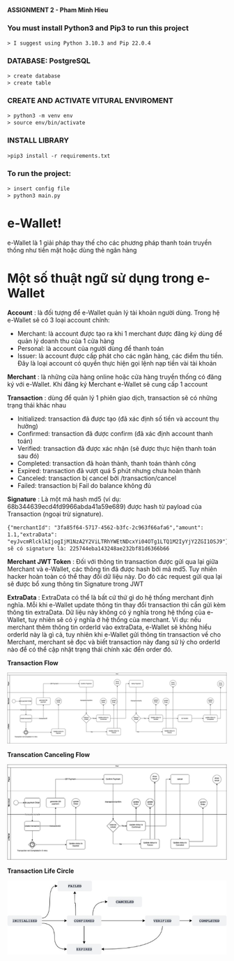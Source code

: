 #### ASSIGNMENT 2 - Pham Minh Hieu      

### You must install Python3 and Pip3 to run this project
    > I suggest using Python 3.10.3 and Pip 22.0.4

### DATABASE: PostgreSQL
    > create database
    > create table

### CREATE AND ACTIVATE VITURAL ENVIROMENT
    > python3 -m venv env
    > source env/bin/activate

### INSTALL LIBRARY
    >pip3 install -r requirements.txt

### To run the project:
    > insert config file
    > python3 main.py



# e-Wallet!

e-Wallet là 1 giải pháp thay thế cho các phương pháp thanh toán truyền thống như tiền mặt hoặc dùng thẻ ngân hàng

#  Một số thuật ngữ sử dụng trong e-Wallet
**Account** : là đối tượng để e-Wallet quản lý tài khoản người dùng. Trong hệ e-Wallet sẽ có 3 loại account chính: 
 - Merchant: là account được tạo ra khi 1 merchant được đăng ký dùng để quản lý doanh thu của 1 cửa hàng
 - Personal: là account của người dùng để thanh toán
 - Issuer: là account được cấp phát cho các ngân hàng, các điểm thu tiền. Đây là loại account có quyền thực hiện gọi lệnh nạp tiền vài tài khoản

**Merchant** : là những cửa hàng online hoặc cửa hàng truyền thống có đăng ký với e-Wallet. Khi đăng ký Merchant e-Wallet sẽ cung cấp 1 account

**Transaction** : dùng để quản lý 1 phiên giao dịch, transaction sẽ có những trạng thái khác nhau
 - Initialized: transaction đã được tạo (đã xác định số tiền và account thụ hưởng)
 - Confirmed: transaction đã được confirm (đã xác định account thanh toán)
 - Verified: transaction đã được xác nhận (sẽ được thực hiện thanh toán sau đó)
 - Completed: transaction đã hoàn thành, thanh toán thành công
 - Expired: transaction đã vượt quá 5 phút nhưng chưa hoàn thành
 - Canceled: transaction bị cancel bởi /transaction/cancel
 - Failed: transaction bị Fail do balance không đủ 

**Signature** : Là một mã hash md5 (ví dụ: 68b344639ecd4fd9966abda41a59e689) được hash từ payload của Transaction (ngoại trừ signature). 
```Ví dụ:
{"merchantId": "3fa85f64-5717-4562-b3fc-2c963f66afa6","amount": 1.1,"extraData": "eyJvcmRlcklkIjogIjM1NzA2Y2ViLTRhYWEtNDcxYi04OTg1LTQ1M2IyYjY2ZGI1OSJ9"} 
sẽ có signature là: 225744eba143248ae232bf81d6366b66
```
**Merchant JWT Token** : Đối với thông tin transaction được gửi qua lại giữa Merchant và e-Wallet, các thông tin đã được hash bởi mã md5. Tuy nhiên hacker hoàn toàn có thể thay đổi dữ liệu này. Do đó các request gửi qua lại sẽ được bổ xung thông tin Signature trong JWT

**ExtraData** : ExtraData có thể là bất cứ thứ gì do hệ thống merchant định nghĩa. Mỗi khi e-Wallet update thông tin thay đổi transaction thì cần gửi kèm thông tin extraData. Dữ liệu này không có ý nghĩa trong hệ thống của e-Wallet, tuy nhiên sẽ có ý nghĩa ở hệ thống của merchant. Ví dụ: nếu merchant thêm thông tin orderId vào extraData, e-Wallet sẽ không hiểu orderId này là gì cả, tuy nhiên khi e-Wallet gửi thông tin transaction về cho Merchant, merchant sẽ đọc và biết transaction này đang sử lý cho orderId nào để có thể cập nhật trạng thái chính xác đến order đó.

**Transaction Flow**

![](./transaction.jpg)

**Transcation Canceling Flow**

![](./transactionCancel.jpg)

**Transaction Life Circle**

![](./transactionLifeCircle.jpg)
